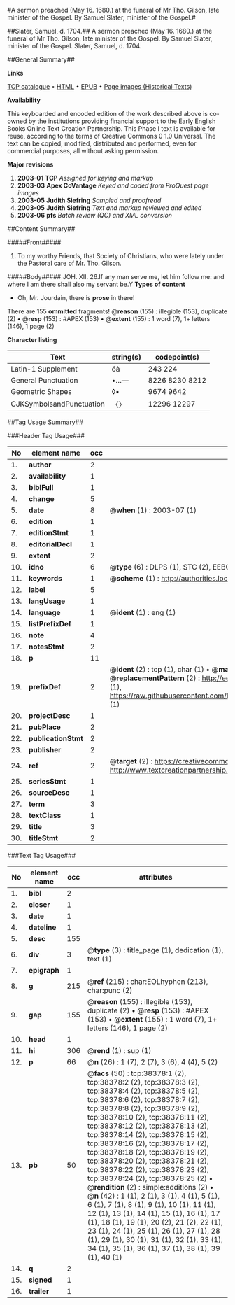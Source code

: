 #A sermon preached (May 16. 1680.) at the funeral of Mr Tho. Gilson, late minister of the Gospel. By Samuel Slater, minister of the Gospel.#

##Slater, Samuel, d. 1704.##
A sermon preached (May 16. 1680.) at the funeral of Mr Tho. Gilson, late minister of the Gospel. By Samuel Slater, minister of the Gospel.
Slater, Samuel, d. 1704.

##General Summary##

**Links**

[TCP catalogue](http://www.ota.ox.ac.uk/tcp/)  • 
[HTML](http://tei.it.ox.ac.uk/tcp/Texts-HTML/free/A60/A60351.html)  • 
[EPUB](http://tei.it.ox.ac.uk/tcp/Texts-EPUB/free/A60/A60351.epub) • 
[Page images (Historical Texts)](https://data.historicaltexts.jisc.ac.uk/view?pubId=eebo-99833900e&pageId=eebo-99833900e-38378-1)

**Availability**

This keyboarded and encoded edition of the
	       work described above is co-owned by the institutions
	       providing financial support to the Early English Books
	       Online Text Creation Partnership. This Phase I text is
	       available for reuse, according to the terms of Creative
	       Commons 0 1.0 Universal. The text can be copied,
	       modified, distributed and performed, even for
	       commercial purposes, all without asking permission.

**Major revisions**

1. __2003-01__ __TCP__ *Assigned for keying and markup*
1. __2003-03__ __Apex CoVantage__ *Keyed and coded from ProQuest page images*
1. __2003-05__ __Judith Siefring__ *Sampled and proofread*
1. __2003-05__ __Judith Siefring__ *Text and markup reviewed and edited*
1. __2003-06__ __pfs__ *Batch review (QC) and XML conversion*

##Content Summary##

#####Front#####

1. To my worthy Friends, that Society of Christians, who were lately under the Pastoral care of Mr. Tho. Gilson.

#####Body#####
JOH. XII. 26.If any man serve me, let him follow me: and where I am there shall also my servant be.Y
**Types of content**

  * Oh, Mr. Jourdain, there is **prose** in there!

There are 155 **ommitted** fragments! 
 @__reason__ (155) : illegible (153), duplicate (2)  •  @__resp__ (153) : #APEX (153)  •  @__extent__ (155) : 1 word (7), 1+ letters (146), 1 page (2)

**Character listing**


|Text|string(s)|codepoint(s)|
|---|---|---|
|Latin-1 Supplement|óà|243 224|
|General Punctuation|•…—|8226 8230 8212|
|Geometric Shapes|◊▪|9674 9642|
|CJKSymbolsandPunctuation|〈〉|12296 12297|

##Tag Usage Summary##

###Header Tag Usage###

|No|element name|occ|attributes|
|---|---|---|---|
|1.|__author__|2||
|2.|__availability__|1||
|3.|__biblFull__|1||
|4.|__change__|5||
|5.|__date__|8| @__when__ (1) : 2003-07 (1)|
|6.|__edition__|1||
|7.|__editionStmt__|1||
|8.|__editorialDecl__|1||
|9.|__extent__|2||
|10.|__idno__|6| @__type__ (6) : DLPS (1), STC (2), EEBO-CITATION (1), PROQUEST (1), VID (1)|
|11.|__keywords__|1| @__scheme__ (1) : http://authorities.loc.gov/ (1)|
|12.|__label__|5||
|13.|__langUsage__|1||
|14.|__language__|1| @__ident__ (1) : eng (1)|
|15.|__listPrefixDef__|1||
|16.|__note__|4||
|17.|__notesStmt__|2||
|18.|__p__|11||
|19.|__prefixDef__|2| @__ident__ (2) : tcp (1), char (1)  •  @__matchPattern__ (2) : ([0-9\-]+):([0-9IVX]+) (1), (.+) (1)  •  @__replacementPattern__ (2) : http://eebo.chadwyck.com/downloadtiff?vid=$1&page=$2 (1), https://raw.githubusercontent.com/textcreationpartnership/Texts/master/tcpchars.xml#$1 (1)|
|20.|__projectDesc__|1||
|21.|__pubPlace__|2||
|22.|__publicationStmt__|2||
|23.|__publisher__|2||
|24.|__ref__|2| @__target__ (2) : https://creativecommons.org/publicdomain/zero/1.0/ (1), http://www.textcreationpartnership.org/docs/. (1)|
|25.|__seriesStmt__|1||
|26.|__sourceDesc__|1||
|27.|__term__|3||
|28.|__textClass__|1||
|29.|__title__|3||
|30.|__titleStmt__|2||


###Text Tag Usage###

|No|element name|occ|attributes|
|---|---|---|---|
|1.|__bibl__|2||
|2.|__closer__|1||
|3.|__date__|1||
|4.|__dateline__|1||
|5.|__desc__|155||
|6.|__div__|3| @__type__ (3) : title_page (1), dedication (1), text (1)|
|7.|__epigraph__|1||
|8.|__g__|215| @__ref__ (215) : char:EOLhyphen (213), char:punc (2)|
|9.|__gap__|155| @__reason__ (155) : illegible (153), duplicate (2)  •  @__resp__ (153) : #APEX (153)  •  @__extent__ (155) : 1 word (7), 1+ letters (146), 1 page (2)|
|10.|__head__|1||
|11.|__hi__|306| @__rend__ (1) : sup (1)|
|12.|__p__|66| @__n__ (26) : 1 (7), 2 (7), 3 (6), 4 (4), 5 (2)|
|13.|__pb__|50| @__facs__ (50) : tcp:38378:1 (2), tcp:38378:2 (2), tcp:38378:3 (2), tcp:38378:4 (2), tcp:38378:5 (2), tcp:38378:6 (2), tcp:38378:7 (2), tcp:38378:8 (2), tcp:38378:9 (2), tcp:38378:10 (2), tcp:38378:11 (2), tcp:38378:12 (2), tcp:38378:13 (2), tcp:38378:14 (2), tcp:38378:15 (2), tcp:38378:16 (2), tcp:38378:17 (2), tcp:38378:18 (2), tcp:38378:19 (2), tcp:38378:20 (2), tcp:38378:21 (2), tcp:38378:22 (2), tcp:38378:23 (2), tcp:38378:24 (2), tcp:38378:25 (2)  •  @__rendition__ (2) : simple:additions (2)  •  @__n__ (42) : 1 (1), 2 (1), 3 (1), 4 (1), 5 (1), 6 (1), 7 (1), 8 (1), 9 (1), 10 (1), 11 (1), 12 (1), 13 (1), 14 (1), 15 (1), 16 (1), 17 (1), 18 (1), 19 (1), 20 (2), 21 (2), 22 (1), 23 (1), 24 (1), 25 (1), 26 (1), 27 (1), 28 (1), 29 (1), 30 (1), 31 (1), 32 (1), 33 (1), 34 (1), 35 (1), 36 (1), 37 (1), 38 (1), 39 (1), 40 (1)|
|14.|__q__|2||
|15.|__signed__|1||
|16.|__trailer__|1||
